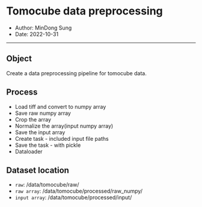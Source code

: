 # Tomocube data preprocessing
- Author: MinDong Sung
- Date:  2022-10-31
---
## Object
Create a data preprocessing pipeline for tomocube data.

## Process
- Load tiff and convert to numpy array
- Save raw numpy array
- Crop the array
- Normalize the array(input numpy array)
- Save the input array
- Create task - included input file paths
- Save the task - with pickle
- Dataloader 

## Dataset location
* `raw`: /data/tomocube/raw/
* `raw array`: /data/tomocube/processed/raw_numpy/
* `input array`: /data/tomocube/processed/input/

